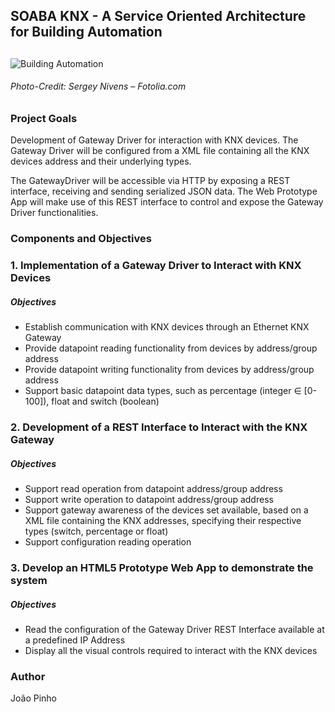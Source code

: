 ## SOABA KNX - A Service Oriented Architecture for Building Automation ##
##
 
![Building Automation](https://bitbucket.org/repo/enyMp6/images/1359602518-2013_01_Lufft_Building-automation.jpg "Building Automation")

###### *Photo-Credit: Sergey Nivens – Fotolia.com*


### Project Goals ###

Development of Gateway Driver for interaction with KNX devices. The Gateway Driver will be configured from a XML file containing all the KNX devices address and their underlying types. 

The GatewayDriver will be accessible via HTTP by exposing a REST interface, receiving and sending serialized JSON data. The Web Prototype App will make use of this REST interface to control and expose the Gateway Driver functionalities.

### Components and Objectives ###

### 1. Implementation of a Gateway Driver to Interact with KNX Devices ###

##### Objectives #####

- Establish communication with KNX devices through an Ethernet KNX Gateway
- Provide datapoint reading functionality from devices by address/group address
- Provide datapoint writing functionality from devices by address/group address
- Support basic datapoint data types, such as percentage (integer ∈ [0-100]), float and
switch (boolean)

### 2. Development of a REST Interface to Interact with the KNX Gateway ###

##### Objectives #####

- Support read operation from datapoint address/group address
- Support write operation to datapoint address/group address
- Support gateway awareness of the devices set available, based on a XML file containing
the KNX addresses, specifying their respective types (switch, percentage or float)
- Support configuration reading operation

### 3. Develop an HTML5 Prototype Web App to demonstrate the system ###

##### Objectives #####

- Read the configuration of the Gateway Driver REST Interface available at a predefined IP Address
- Display all the visual controls required to interact with the KNX devices

### Author ###

João Pinho